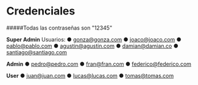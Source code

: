 # Credenciales
#####Todas las contraseñas son "12345"

**Super Admin** 
Usuarios:
● gonza@gonza.com
● joaco@joaco.com
● pablo@pablo.com
● agustin@agustin.com
● damian@damian.co
● santiago@santiago.com

**Admin** 
● pedro@pedro.com
● fran@fran.com
● federico@federico.com

**User** 
● juan@juan.com
● lucas@lucas.com
● tomas@tomas.com
